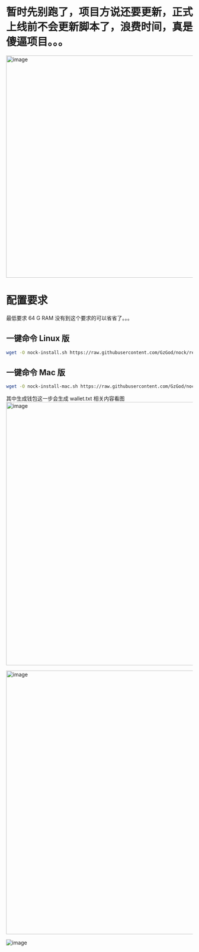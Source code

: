 # 暂时先别跑了，项目方说还要更新，正式上线前不会更新脚本了，浪费时间，真是傻逼项目。。。
<img width="599" alt="image" src="https://github.com/user-attachments/assets/8468c460-0661-473b-bbad-c474de5bcd7d" />

# 配置要求
最低要求 64 G RAM 没有到这个要求的可以省省了。。。

## 一键命令 Linux 版
   ```bash
wget -O nock-install.sh https://raw.githubusercontent.com/GzGod/nock/refs/heads/main/nock-install.sh && sed -i 's/\r$//' nock-install.sh && chmod +x nock-install.sh && ./nock-install.sh
   ```
## 一键命令 Mac 版
   ```bash
wget -O nock-install-mac.sh https://raw.githubusercontent.com/GzGod/nock/refs/heads/main/nock-install-mac.sh && sed -i 's/\r$//' nock-install-mac.sh && chmod +x nock-install-mac.sh && ./nock-install-mac.sh
   ```
其中生成钱包这一步会生成 wallet.txt 相关内容看图
<img width="710" alt="image" src="https://github.com/user-attachments/assets/fc231505-cbff-48a5-9371-a6cd28032610" />

<img width="711" alt="image" src="https://github.com/user-attachments/assets/f0801c38-6c91-443f-953d-5ea2d6892f99" />

![image](https://github.com/user-attachments/assets/ad4c8b07-841b-412a-94b8-62556aa07cb0)

